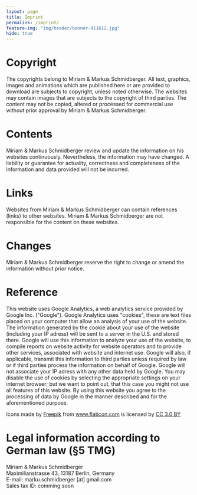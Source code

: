 ```yaml
---
layout: page
title: Imprint
permalink: /imprint/
feature-img: "img/header/banner-911612.jpg"
hide: true
---
```


# Copyright
The copyrights belong to Miriam & Markus Schmidberger. All text, graphics, images and animations which are published
here or are provided to download are subjects to copyright, unless noted otherwise. The websites may contain images
that are subjects to the copyright of third parties. The content may not be copied, altered or processed for commercial
use without prior approval by Miriam & Markus Schmidberger.

# Contents
Miriam & Markus Schmidberger review and update the information on his websites continuously. Nevertheless, the
information may have changed. A liability or guarantee for actuality, correctness and completeness of the information
and data provided will not be incurred.

# Links
Websites from Miriam & Markus Schmidberger can contain references (links) to other websites. Miriam & Markus
Schmidberger are not responsible for the content on these websites.

# Changes
Miriam & Markus Schmidberger reserve the right to change or amend the information without prior notice.

# Reference
This website uses Google Analytics, a web analytics service provided by Google Inc. ("Google"). Google Analytics
uses "cookies", these are text files placed on your computer that allow an analysis of your use of the website.
The information generated by the cookie about your use of the website (including your IP adress) will be sent to a
server in the U.S. and stored there. Google will use this information to analyze your use of the website, to compile
reports on website activity for website operators and to provide other services, associated with website and internet
use. Google will also, if applicable, transmit this information to third parties unless required by law or if third
parties process the information on behalf of Google. Google will not associate your IP adress with any other data held
by Google. You may disable the use of cookies by selecting the appropriate settings on your internet browser; but we
want to point out, that this case you might not use all features of this website. By using this website you agree to
the processing of data by Google in the manner described and for the aforementioned purpose.

<div>Icons made by <a href="http://www.freepik.com" title="Freepik">Freepik</a> from <a href="http://www.flaticon.com"
title="Flaticon">www.flaticon.com</a> is licensed by <a href="http://creativecommons.org/licenses/by/3.0/" title="
Creative Commons BY 3.0" target="_blank">CC 3.0 BY</a></div>

# Legal information according to German law (§5 TMG)
Miriam & Markus Schmidberger
<br>Maximilianstrasse 43, 13187 Berlin, Germany
<br>E-mail: marku.schmidberger [at]  gmail.com
<br>Sales tax ID: comming soon
